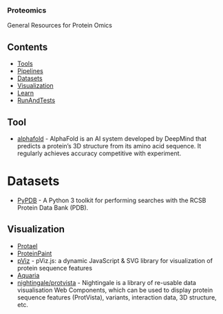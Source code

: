 ### **Proteomics**
General Resources for Protein Omics

## Contents
- [Tools](#Tools)
- [Pipelines](#Pipelines)
- [Datasets](#Datasets)
- [Visualization](#Visualization)
- [Learn](#Learn)
- [RunAndTests](#RunAndTests)
## Tool
- [alphafold](https://github.com/deepmind/alphafold) - AlphaFold is an AI system developed by DeepMind that predicts a protein’s 3D structure from its amino acid sequence. It regularly achieves accuracy competitive with experiment.

# Datasets
- [PyPDB](https://github.com/williamgilpin/pypdb) - A Python 3 toolkit for performing searches with the RCSB Protein Data Bank (PDB). 

## Visualization
- [Protael](http://sanshu.github.io/protaelweb/)
- [ProteinPaint](https://pecan.stjude.cloud/proteinpaint)
- [pViz](https://github.com/Genentech/pviz) - pViz.js: a dynamic JavaScript & SVG library for visualization of protein sequence features
- [Aquaria](http://aquaria.ws/Q9HD67/5i0i/A)
- [nightingale/protvista](https://ebi-webcomponents.github.io/nightingale/#/msa) - Nightingale is a library of re-usable data visualisation Web Components, which can be used to display protein sequence features (ProtVista), variants, interaction data, 3D structure, etc.